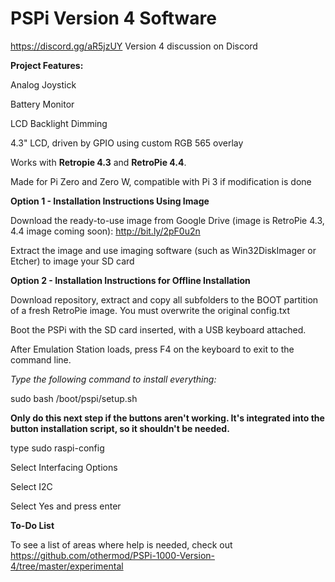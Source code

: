 # PSPi Version 4 Software

https://discord.gg/aR5jzUY Version 4 discussion on Discord

**Project Features:**

Analog Joystick

Battery Monitor

LCD Backlight Dimming

4.3" LCD, driven by GPIO using custom RGB 565 overlay

Works with **Retropie 4.3** and **RetroPie 4.4**.

Made for Pi Zero and Zero W, compatible with Pi 3 if modification is done

**Option 1 - Installation Instructions Using Image**

Download the ready-to-use image from Google Drive (image is RetroPie 4.3, 4.4 image coming soon): http://bit.ly/2pF0u2n

Extract the image and use imaging software (such as Win32DiskImager or Etcher) to image your SD card

**Option 2 - Installation Instructions for Offline Installation**

Download repository, extract and copy all subfolders to the BOOT partition of a fresh RetroPie image. You must overwrite the original config.txt

Boot the PSPi with the SD card inserted, with a USB keyboard attached.

After Emulation Station loads, press F4 on the keyboard to exit to the command line.

*Type the following command to install everything:*

sudo bash /boot/pspi/setup.sh

**Only do this next step if the buttons aren't working. It's integrated into the button installation script, so it shouldn't be needed.**

type sudo raspi-config

Select Interfacing Options

Select I2C

Select Yes and press enter

**To-Do List**

To see a list of areas where help is needed, check out https://github.com/othermod/PSPi-1000-Version-4/tree/master/experimental

